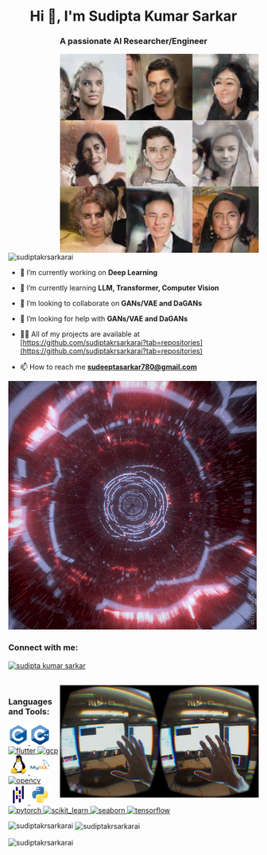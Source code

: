 <h1 align="center">Hi 👋, I'm Sudipta Kumar Sarkar</h1>
<h3 align="center">A passionate AI Researcher/Engineer</h3>
<img align="right" alt="GANs" width="400" src="A56M.gif">

<p align="left"> <img src="https://komarev.com/ghpvc/?username=sudiptakrsarkarai&label=Profile%20views&color=0e75b6&style=flat" alt="sudiptakrsarkarai" /> </p>

- 🔭 I’m currently working on **Deep Learning**

- 🌱 I’m currently learning **LLM, Transformer, Computer Vision**

- 👯 I’m looking to collaborate on **GANs/VAE and DaGANs**

- 🤝 I’m looking for help with **GANs/VAE and DaGANs**

- 👨‍💻 All of my projects are available at [https://github.com/sudiptakrsarkarai?tab=repositories](https://github.com/sudiptakrsarkarai?tab=repositories)

- 📫 How to reach me **sudeeptasarkar780@gmail.com**
  
<p align="left"> <img src="fxac.gif"> </p>
<h3 align="left">Connect with me:</h3>
<p align="left">
<a href="https://linkedin.com/in/sudipta kumar sarkar" target="blank"><img align="center" src="https://raw.githubusercontent.com/rahuldkjain/github-profile-readme-generator/master/src/images/icons/Social/linked-in-alt.svg" alt="sudipta kumar sarkar" height="30" width="40" /></a>
</p>
<br>
<img align="right" alt="GANs" width="400" src="PJtm.gif">

<h3 align="left">Languages and Tools:</h3>
<p align="left"> <a href="https://www.cprogramming.com/" target="_blank" rel="noreferrer"> <img src="https://raw.githubusercontent.com/devicons/devicon/master/icons/c/c-original.svg" alt="c" width="40" height="40"/> </a> <a href="https://www.w3schools.com/cpp/" target="_blank" rel="noreferrer"> <img src="https://raw.githubusercontent.com/devicons/devicon/master/icons/cplusplus/cplusplus-original.svg" alt="cplusplus" width="40" height="40"/> </a> <a href="https://flutter.dev" target="_blank" rel="noreferrer"> <img src="https://www.vectorlogo.zone/logos/flutterio/flutterio-icon.svg" alt="flutter" width="40" height="40"/> </a> <a href="https://cloud.google.com" target="_blank" rel="noreferrer"> <img src="https://www.vectorlogo.zone/logos/google_cloud/google_cloud-icon.svg" alt="gcp" width="40" height="40"/> </a> <a href="https://www.linux.org/" target="_blank" rel="noreferrer"> <img src="https://raw.githubusercontent.com/devicons/devicon/master/icons/linux/linux-original.svg" alt="linux" width="40" height="40"/> </a> <a href="https://www.mysql.com/" target="_blank" rel="noreferrer"> <img src="https://raw.githubusercontent.com/devicons/devicon/master/icons/mysql/mysql-original-wordmark.svg" alt="mysql" width="40" height="40"/> </a> <a href="https://opencv.org/" target="_blank" rel="noreferrer"> <img src="https://www.vectorlogo.zone/logos/opencv/opencv-icon.svg" alt="opencv" width="40" height="40"/> </a> <a href="https://pandas.pydata.org/" target="_blank" rel="noreferrer"> <img src="https://raw.githubusercontent.com/devicons/devicon/2ae2a900d2f041da66e950e4d48052658d850630/icons/pandas/pandas-original.svg" alt="pandas" width="40" height="40"/> </a> <a href="https://www.python.org" target="_blank" rel="noreferrer"> <img src="https://raw.githubusercontent.com/devicons/devicon/master/icons/python/python-original.svg" alt="python" width="40" height="40"/> </a> <a href="https://pytorch.org/" target="_blank" rel="noreferrer"> <img src="https://www.vectorlogo.zone/logos/pytorch/pytorch-icon.svg" alt="pytorch" width="40" height="40"/> </a> <a href="https://scikit-learn.org/" target="_blank" rel="noreferrer"> <img src="https://upload.wikimedia.org/wikipedia/commons/0/05/Scikit_learn_logo_small.svg" alt="scikit_learn" width="40" height="40"/> </a> <a href="https://seaborn.pydata.org/" target="_blank" rel="noreferrer"> <img src="https://seaborn.pydata.org/_images/logo-mark-lightbg.svg" alt="seaborn" width="40" height="40"/> </a> <a href="https://www.tensorflow.org" target="_blank" rel="noreferrer"> <img src="https://www.vectorlogo.zone/logos/tensorflow/tensorflow-icon.svg" alt="tensorflow" width="40" height="40"/> </a> </p>

<p><img align="left" src="https://github-readme-stats.vercel.app/api/top-langs?username=sudiptakrsarkarai&show_icons=true&locale=en&layout=compact" alt="sudiptakrsarkarai" /></p>

<p>&nbsp;<img align="center" src="https://github-readme-stats.vercel.app/api?username=sudiptakrsarkarai&show_icons=true&locale=en" alt="sudiptakrsarkarai" /></p>

<p><img align="center" src="https://github-readme-streak-stats.herokuapp.com/?user=sudiptakrsarkarai&" alt="sudiptakrsarkarai" /></p>
